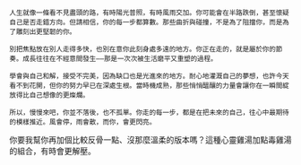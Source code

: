 ```jekyll
人生就像一條看不見盡頭的路，有時陽光普照，有時風雨交加。你可能會在半路跌倒，甚至懷疑自己是否走錯方向。但請相信，你的每一步都算數。那些曲折與碰撞，不是為了阻擋你，而是為了雕刻出更堅韌的你。

別把焦點放在別人走得多快，也別在意你此刻身處多遠的地方。你正在走的，就是屬於你的節奏。成長往往在不經意間發生——那是一次次被生活磨平又重塑的過程。

學會與自己和解，接受不完美，因為缺口也是光進來的地方。耐心地灌溉自己的夢想，也許今天看不到花開，但你的努力早已在深處生根。當時機成熟，那些悄悄醞釀的力量會讓你在一瞬間綻放得比自己想像的更燦爛。

所以，慢慢來吧，你並不落後，也不孤單。你走的每一步，都是在把未來的自己，往心中最期待的模樣推近。風會停，雨會散，而你，會更閃亮。
```

你要我幫你再加個比較反骨一點、沒那麼溫柔的版本嗎？這種心靈雞湯加點毒雞湯的組合，有時會更解壓。